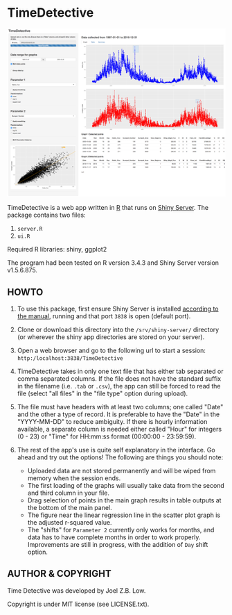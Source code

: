 # TimeDetective #

![TimeDetective](example1screen.png "TimeDetective example")

TimeDetective is a web app written in [R](https://www.r-project.org/) that runs on [Shiny Server](https://shiny.rstudio.com/). The package contains two files:

1. `server.R`
2. `ui.R`
	
Required R libraries: shiny, ggplot2

The program had been tested on R version 3.4.3 and Shiny Server version v1.5.6.875.



## HOWTO ##
1. To use this package, first ensure Shiny Server is installed [according to the manual](https://shiny.rstudio.com/products/shiny/download-server/), running and that port `3838` is open (default port).

2. Clone or download this directory into the `/srv/shiny-server/` directory (or wherever the shiny app directories are stored on your server).

3. Open a web browser and go to the following url to start a session:
		`http:/localhost:3838/TimeDetective`

4. TimeDetective takes in only one text file that has either tab separated or comma separated columns. If the file does not have the standard suffix in the filename (i.e. `.tab` or `.csv`), the app can still be forced to read the file (select "all files" in the "file type" option during upload). 

5. The file must have headers with at least two columns; one called "Date" and the other a type of record. It is preferable to have the "Date" in the "YYYY-MM-DD" to reduce ambiguity. If there is hourly information available, a separate column is needed either called "Hour" for integers (0 - 23) or "Time" for HH:mm:ss format (00:00:00 - 23:59:59).

6. The rest of the app's use is quite self explanatory in the interface. Go ahead and try out the options! The following are things you should note:
	+ Uploaded data are not stored permanently and will be wiped from memory when the session ends.
	+ The first loading of the graphs will usually take data from the second and third column in your file.
	+ Drag selection of points in the main graph results in table outputs at the bottom of the main panel.
	+ The figure near the linear regression line in the scatter plot graph is the adjusted r-squared value.
	+ The "shifts" for `Parameter 2` currently only works for months, and data has to have complete months in order to work properly. Improvements are still in progress, with the addition of `Day` shift option.



## AUTHOR & COPYRIGHT ##
Time Detective was developed by Joel Z.B. Low.

Copyright is under MIT license (see LICENSE.txt).
